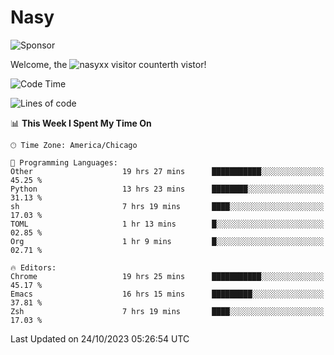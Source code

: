 # Nasy

<!--
<p align="center">
<img height="200" src="https://github-readme-stats.vercel.app/api?username=nasyxx&count_private=true&show_icons=true&theme=dracula&include_all_commits=true"/>
<img height="200" src="https://github-readme-stats.vercel.app/api/top-langs/?username=nasyxx&theme=dracula&hide=html,jupyter+notebook&count_private=true&show_icons=true"/>
</p>

  
----------------
-->

![Sponsor](https://img.shields.io/static/v1.svg?label=Sponsor&message=%E2%9D%A4&logo=GitHub&style=flat&color=pink)
 
Welcome, the ![nasyxx visitor counter](https://count.getloli.com/get/@nasyxx?theme=rule34)th vistor!
 
<!--START_SECTION:waka-->
![Code Time](http://img.shields.io/badge/Code%20Time-3%2C852%20hrs%2050%20mins-blue)

![Lines of code](https://img.shields.io/badge/From%20Hello%20World%20I%27ve%20Written-6.3%20million%20lines%20of%20code-blue)

📊 **This Week I Spent My Time On** 

```text
🕑︎ Time Zone: America/Chicago

💬 Programming Languages: 
Other                    19 hrs 27 mins      ███████████░░░░░░░░░░░░░░   45.25 % 
Python                   13 hrs 23 mins      ████████░░░░░░░░░░░░░░░░░   31.13 % 
sh                       7 hrs 19 mins       ████░░░░░░░░░░░░░░░░░░░░░   17.03 % 
TOML                     1 hr 13 mins        █░░░░░░░░░░░░░░░░░░░░░░░░   02.85 % 
Org                      1 hr 9 mins         █░░░░░░░░░░░░░░░░░░░░░░░░   02.71 % 

🔥 Editors: 
Chrome                   19 hrs 25 mins      ███████████░░░░░░░░░░░░░░   45.17 % 
Emacs                    16 hrs 15 mins      █████████░░░░░░░░░░░░░░░░   37.81 % 
Zsh                      7 hrs 19 mins       ████░░░░░░░░░░░░░░░░░░░░░   17.03 % 
```


 Last Updated on 24/10/2023 05:26:54 UTC
<!--END_SECTION:waka-->

<!-- ![visitors](https://visitor-badge.laobi.icu/badge?page_id=nasyxx.nasyxx) -->
